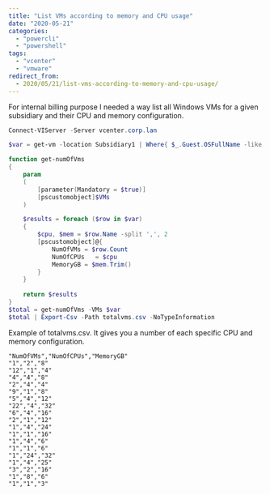 ```yaml
---
title: "List VMs according to memory and CPU usage"
date: "2020-05-21"
categories: 
  - "powercli"
  - "powershell"
tags: 
  - "vcenter"
  - "vmware"
redirect_from:
  - 2020/05/21/list-vms-according-to-memory-and-cpu-usage/
---
```


For internal billing purpose I needed a way list all Windows VMs for a given subsidiary and their CPU and memory configuration.

```powershell
Connect-VIServer -Server vcenter.corp.lan

$var = get-vm -location Subsidiary1 | Where{ $_.Guest.OSFullName -like '*windows*' }  | select numcpu, memorygb | Group-Object numcpu,memorygb

function get-numOfVms
{
	param
	(
		[parameter(Mandatory = $true)]
		[pscustomobject]$VMs
	)

	$results = foreach ($row in $var)
	{
		$cpu, $mem = $row.Name -split ',', 2
		[pscustomobject]@{
			NumOfVMs = $row.Count
			NumOfCPUs   = $cpu
			MemoryGB = $mem.Trim()
		}
	}
	
	return $results
}
$total = get-numOfVms -VMs $var
$total | Export-Csv -Path totalvms.csv -NoTypeInformation
```

Example of totalvms.csv. It gives you a number of each specific CPU and memory configuration.

```
"NumOfVMs","NumOfCPUs","MemoryGB"
"1","2","8"
"12","1","4"
"4","4","8"
"2","4","4"
"9","1","8"
"5","4","12"
"22","4","32"
"6","4","16"
"2","1","12"
"1","4","24"
"1","1","16"
"1","4","6"
"1","1","6"
"1","24","32"
"1","4","25"
"3","2","16"
"1","8","6"
"1","1","3"
```
